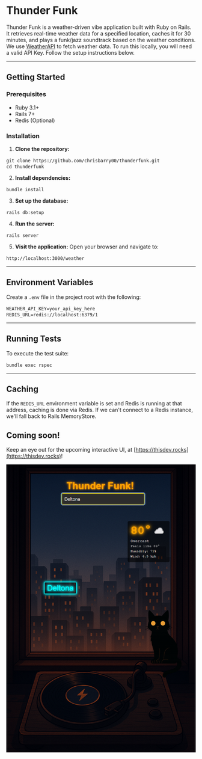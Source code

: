 
# Thunder Funk

Thunder Funk is a weather-driven vibe application built with Ruby on Rails. 
It retrieves real-time weather data for a specified location, caches it for 30 minutes, and plays a funk/jazz soundtrack based on the weather conditions.
We use [WeatherAPI](https://www.weatherapi.com/) to fetch weather data. To run this locally, you will need a valid API Key. Follow the setup instructions below.

---

## Getting Started

### Prerequisites
- Ruby 3.1+
- Rails 7+
- Redis (Optional)

### Installation

1. **Clone the repository:**
```
git clone https://github.com/chrisbarry00/thunderfunk.git
cd thunderfunk
```

2. **Install dependencies:**
```
bundle install
```

3. **Set up the database:**
```
rails db:setup
```

4. **Run the server:**
```
rails server
```

5. **Visit the application:**
Open your browser and navigate to:
```
http://localhost:3000/weather
   ```

---

## Environment Variables

Create a `.env` file in the project root with the following:
```
WEATHER_API_KEY=your_api_key_here
REDIS_URL=redis://localhost:6379/1
```

---

## Running Tests

To execute the test suite:
```
bundle exec rspec
```

---

## Caching

If the `REDIS_URL` environment variable is set and Redis is running at that address, caching is done via Redis.
If we can't connect to a Redis instance, we'll fall back to Rails MemoryStore.

## Coming soon!

Keep an eye out for the upcoming interactive UI, at [https://thisdev.rocks](https://thisdev.rocks)!

![Thunder Funk Preview](https://raw.githubusercontent.com/chrisbarry00/thunderfunk/refs/heads/main/public/thunderfunk_preview.png)
